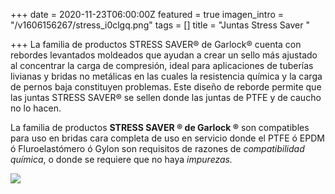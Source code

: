 +++
date = 2020-11-23T06:00:00Z
featured = true
imagen_intro = "/v1606156267/stress_i0clgq.png"
tags = []
title = "Juntas Stress Saver "

+++
La familia de productos STRESS SAVER® de Garlock® cuenta con rebordes levantados moldeados que ayudan a crear un sello más ajustado al concentrar la carga de compresión, ideal para aplicaciones de tuberías livianas y bridas no metálicas en las cuales la resistencia química y la carga de pernos baja constituyen problemas. Este diseño de reborde permite que las juntas STRESS SAVER® se sellen donde las juntas de PTFE y de caucho no lo hacen.

La familia de productos **STRESS SAVER ® de Garlock ®** son compatibles para uso en bridas cara completa de uso en servicio donde el PTFE ó EPDM ó Fluroelastómero ó Gylon son requisitos de razones de _compatibilidad química_, o donde se requiere que no haya _impurezas._

![](https://res.cloudinary.com/novatec/v1606156315/39bca3cb-4c3b-4727-8adf-48d1c5aa2731_1_oj5uc3.png)